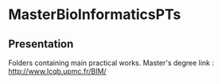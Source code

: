 # MasterBioInformaticsPTs

## Presentation

Folders containing main practical works.
Master's degree link : http://www.lcqb.upmc.fr/BIM/
